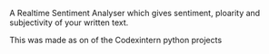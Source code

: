 A Realtime Sentiment Analyser which gives sentiment, ploarity and subjectivity of your written text. 

This was made as on of the Codexintern python projects
